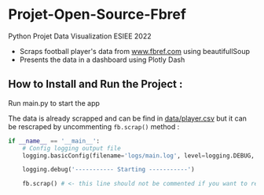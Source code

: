 # Projet-Open-Source-Fbref
Python Projet Data Visualization ESIEE 2022

 - Scraps football player's data from www.fbref.com using beautifullSoup
 - Presents the data in a dashboard using Plotly Dash

## How to Install and Run the Project :

Run main.py to start the app

The data is already scrapped and can be find in [data/player.csv](https://github.com/Gasmain/Projet-Open-Source-Fbref/blob/master/data/player.csv) but it can be rescraped by uncommenting `fb.scrap()` method : 
```Python
if __name__ == '__main__':
    # Config logging output file
    logging.basicConfig(filename='logs/main.log', level=logging.DEBUG, format='%(asctime)s %(levelname)-8s %(message)s', datefmt='%Y-%m-%d %H:%M:%S')

    logging.debug('----------- Starting -----------')

    fb.scrap() # <- this line should not be commented if you want to rescrap the data
```






